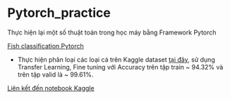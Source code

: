 # Pytorch_practice
Thực hiện lại một số thuật toán trong học máy bằng Framework Pytorch


[Fish classification Pytorch](https://www.kaggle.com/huynthh/pytorch-finetuning-model)

- Thực hiện phân loại các loại cá trên Kaggle dataset [tại đây](https://www.kaggle.com/crowww/a-large-scale-fish-dataset), sử dụng Transfer Learning, Fine tuning
với Accuracy trên tập train ~ 94.32% và trên tập valid là ~ 99.61%.

[Liên kết đến notebook Kaggle](https://www.kaggle.com/huynthh/pytorch-finetuning-model)
